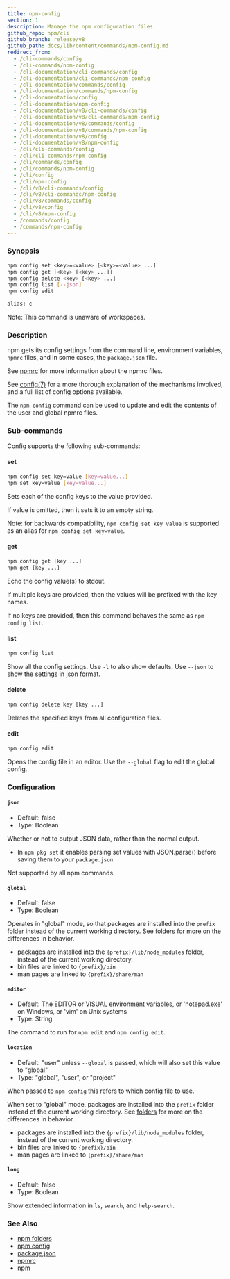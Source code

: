```yaml
---
title: npm-config
section: 1
description: Manage the npm configuration files
github_repo: npm/cli
github_branch: release/v8
github_path: docs/lib/content/commands/npm-config.md
redirect_from:
  - /cli-commands/config
  - /cli-commands/npm-config
  - /cli-documentation/cli-commands/config
  - /cli-documentation/cli-commands/npm-config
  - /cli-documentation/commands/config
  - /cli-documentation/commands/npm-config
  - /cli-documentation/config
  - /cli-documentation/npm-config
  - /cli-documentation/v8/cli-commands/config
  - /cli-documentation/v8/cli-commands/npm-config
  - /cli-documentation/v8/commands/config
  - /cli-documentation/v8/commands/npm-config
  - /cli-documentation/v8/config
  - /cli-documentation/v8/npm-config
  - /cli/cli-commands/config
  - /cli/cli-commands/npm-config
  - /cli/commands/config
  - /cli/commands/npm-config
  - /cli/config
  - /cli/npm-config
  - /cli/v8/cli-commands/config
  - /cli/v8/cli-commands/npm-config
  - /cli/v8/commands/config
  - /cli/v8/config
  - /cli/v8/npm-config
  - /commands/config
  - /commands/npm-config
---
```


### Synopsis

```bash
npm config set <key>=<value> [<key>=<value> ...]
npm config get [<key> [<key> ...]]
npm config delete <key> [<key> ...]
npm config list [--json]
npm config edit

alias: c
```

Note: This command is unaware of workspaces.

### Description

npm gets its config settings from the command line, environment
variables, `npmrc` files, and in some cases, the `package.json` file.

See [npmrc](/cli/v8/configuring-npm/npmrc) for more information about the npmrc
files.

See [config(7)](/cli/v8/using-npm/config) for a more thorough explanation of the
mechanisms involved, and a full list of config options available.

The `npm config` command can be used to update and edit the contents
of the user and global npmrc files.

### Sub-commands

Config supports the following sub-commands:

#### set

```bash
npm config set key=value [key=value...]
npm set key=value [key=value...]
```

Sets each of the config keys to the value provided.

If value is omitted, then it sets it to an empty string.

Note: for backwards compatibility, `npm config set key value` is supported
as an alias for `npm config set key=value`.

#### get

```bash
npm config get [key ...]
npm get [key ...]
```

Echo the config value(s) to stdout.

If multiple keys are provided, then the values will be prefixed with the
key names.

If no keys are provided, then this command behaves the same as `npm config
list`.

#### list

```bash
npm config list
```

Show all the config settings. Use `-l` to also show defaults. Use `--json`
to show the settings in json format.

#### delete

```bash
npm config delete key [key ...]
```

Deletes the specified keys from all configuration files.

#### edit

```bash
npm config edit
```

Opens the config file in an editor.  Use the `--global` flag to edit the
global config.

### Configuration

#### `json`

* Default: false
* Type: Boolean

Whether or not to output JSON data, rather than the normal output.

* In `npm pkg set` it enables parsing set values with JSON.parse() before
  saving them to your `package.json`.

Not supported by all npm commands.

#### `global`

* Default: false
* Type: Boolean

Operates in "global" mode, so that packages are installed into the `prefix`
folder instead of the current working directory. See
[folders](/cli/v8/configuring-npm/folders) for more on the differences in behavior.

* packages are installed into the `{prefix}/lib/node_modules` folder, instead
  of the current working directory.
* bin files are linked to `{prefix}/bin`
* man pages are linked to `{prefix}/share/man`

#### `editor`

* Default: The EDITOR or VISUAL environment variables, or 'notepad.exe' on
  Windows, or 'vim' on Unix systems
* Type: String

The command to run for `npm edit` and `npm config edit`.

#### `location`

* Default: "user" unless `--global` is passed, which will also set this value
  to "global"
* Type: "global", "user", or "project"

When passed to `npm config` this refers to which config file to use.

When set to "global" mode, packages are installed into the `prefix` folder
instead of the current working directory. See
[folders](/cli/v8/configuring-npm/folders) for more on the differences in behavior.

* packages are installed into the `{prefix}/lib/node_modules` folder, instead
  of the current working directory.
* bin files are linked to `{prefix}/bin`
* man pages are linked to `{prefix}/share/man`

#### `long`

* Default: false
* Type: Boolean

Show extended information in `ls`, `search`, and `help-search`.

### See Also

* [npm folders](/cli/v8/configuring-npm/folders)
* [npm config](/cli/v8/commands/npm-config)
* [package.json](/cli/v8/configuring-npm/package-json)
* [npmrc](/cli/v8/configuring-npm/npmrc)
* [npm](/cli/v8/commands/npm)
